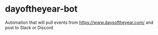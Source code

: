 # dayoftheyear-bot
Automation that will pull events from https://www.daysoftheyear.com/ and post to Slack or Discord
